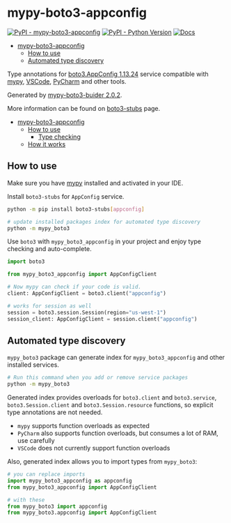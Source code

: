 # mypy-boto3-appconfig

[![PyPI - mypy-boto3-appconfig](https://img.shields.io/pypi/v/mypy-boto3-appconfig.svg?color=blue)](https://pypi.org/project/mypy-boto3-appconfig)
[![PyPI - Python Version](https://img.shields.io/pypi/pyversions/mypy-boto3-appconfig.svg?color=blue)](https://pypi.org/project/mypy-boto3-appconfig)
[![Docs](https://img.shields.io/readthedocs/mypy-boto3-builder.svg?color=blue)](https://mypy-boto3-builder.readthedocs.io/)

- [mypy-boto3-appconfig](#mypy-boto3-appconfig)
  - [How to use](#how-to-use)
  - [Automated type discovery](#automated-type-discovery)


Type annotations for
[boto3.AppConfig 1.13.24](https://boto3.amazonaws.com/v1/documentation/api/1.13.24/reference/services/appconfig.html#AppConfig) service
compatible with [mypy](https://github.com/python/mypy), [VSCode](https://code.visualstudio.com/),
[PyCharm](https://www.jetbrains.com/pycharm/) and other tools.

Generated by [mypy-boto3-buider 2.0.2](https://github.com/vemel/mypy_boto3_builder).

More information can be found on [boto3-stubs](https://pypi.org/project/boto3-stubs/) page.

- [mypy-boto3-appconfig](#mypy-boto3-appconfig)
  - [How to use](#how-to-use)
    - [Type checking](#type-checking)
  - [How it works](#how-it-works)

## How to use

Make sure you have [mypy](https://github.com/python/mypy) installed and activated in your IDE.

Install `boto3-stubs` for `AppConfig` service.

```bash
python -m pip install boto3-stubs[appconfig]

# update installed packages index for automated type discovery
python -m mypy_boto3
```

Use `boto3` with `mypy_boto3_appconfig` in your project and enjoy type checking and auto-complete.

```python
import boto3

from mypy_boto3_appconfig import AppConfigClient

# Now mypy can check if your code is valid.
client: AppConfigClient = boto3.client("appconfig")

# works for session as well
session = boto3.session.Session(region="us-west-1")
session_client: AppConfigClient = session.client("appconfig")

```

## Automated type discovery

`mypy_boto3` package can generate index for `mypy_boto3_appconfig` and other installed services.

```bash
# Run this command when you add or remove service packages
python -m mypy_boto3
```

Generated index provides overloads for `boto3.client` and `boto3.service`,
`boto3.Session.client` and `boto3.Session.resource` functions,
so explicit type annotations are not needed.

- `mypy` supports function overloads as expected
- `PyCharm` also supports function overloads, but consumes a lot of RAM, use carefully
- `VSCode` does not currently support function overloads

Also, generated index allows you to import types from `mypy_boto3`:

```python
# you can replace imports
import mypy_boto3_appconfig as appconfig
from mypy_boto3_appconfig import AppConfigClient

# with these
from mypy_boto3 import appconfig
from mypy_boto3.appconfig import AppConfigClient
```